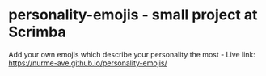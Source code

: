 # personality-emojis - small project at Scrimba
Add your own emojis which describe your personality the most - Live link: https://nurme-ave.github.io/personality-emojis/
